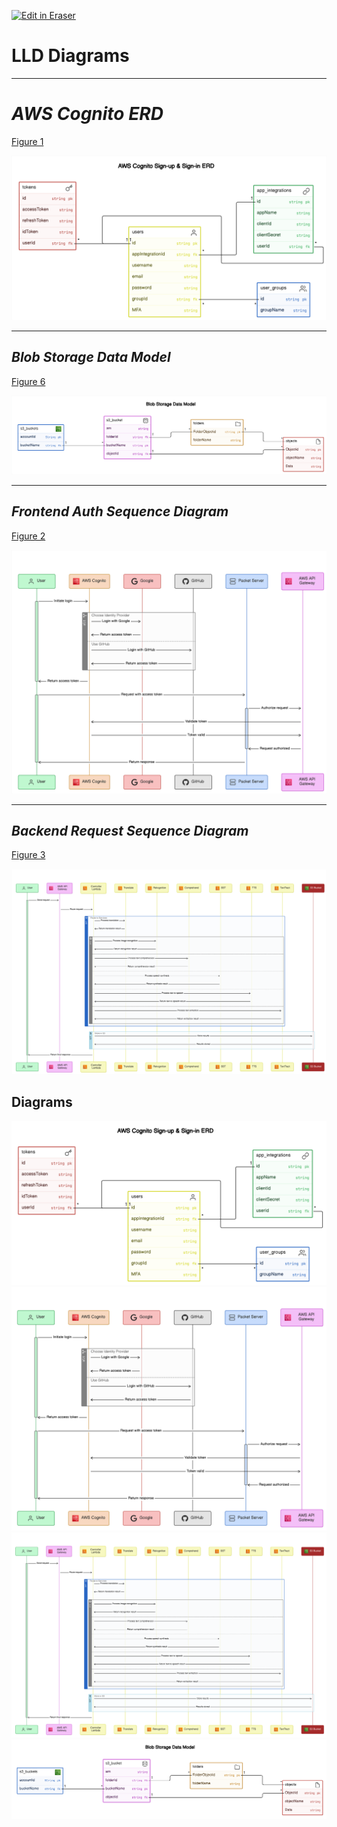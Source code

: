 <p><a target="_blank" href="https://app.eraser.io/workspace/E8ehepdmSsrw4k4EXlwK" id="edit-in-eraser-github-link"><img alt="Edit in Eraser" src="https://firebasestorage.googleapis.com/v0/b/second-petal-295822.appspot.com/o/images%2Fgithub%2FOpen%20in%20Eraser.svg?alt=media&amp;token=968381c8-a7e7-472a-8ed6-4a6626da5501"></a></p>

# **LLD Diagrams**
---

# _AWS Cognito ERD_
[﻿Figure 1](https://app.eraser.io/workspace/E8ehepdmSsrw4k4EXlwK?elements=w9qhwnNs9g3ak9FYSEv0_Q) 

![Figure 1](/.eraser/E8ehepdmSsrw4k4EXlwK___6Ww8hrtkmQbCnRHKqyf4D7Vv51M2___---figure---UrMgo22dKVdkwHkuoQy6S---figure----9AJssgbYpEN6lv-jfjcfA.png "Figure 1")



---

## _**Blob Storage Data Model**_
[﻿Figure 6](https://app.eraser.io/workspace/E8ehepdmSsrw4k4EXlwK?elements=NmNWY6DmlJdoesXXnw-V-Q) 

![Figure 6](/.eraser/E8ehepdmSsrw4k4EXlwK___6Ww8hrtkmQbCnRHKqyf4D7Vv51M2___---figure---Vj5gkOh447mrYPXIers9v---figure---NmNWY6DmlJdoesXXnw-V-Q.png "Figure 6")



---

## _**Frontend Auth Sequence Diagram**_
[﻿Figure 2](https://app.eraser.io/workspace/E8ehepdmSsrw4k4EXlwK?elements=D1NWT1Z2AMqZ6_tD2Dm6JQ) 

![Figure 2](/.eraser/E8ehepdmSsrw4k4EXlwK___6Ww8hrtkmQbCnRHKqyf4D7Vv51M2___---figure---UtO5KLj-bO8j25lqqNazn---figure---D1NWT1Z2AMqZ6_tD2Dm6JQ.png "Figure 2")



---

## _**Backend Request Sequence Diagram**_
[﻿Figure 3](https://app.eraser.io/workspace/E8ehepdmSsrw4k4EXlwK?elements=hn4xpGAc7UnUXpNer155tg) 

![Figure 3](/.eraser/E8ehepdmSsrw4k4EXlwK___6Ww8hrtkmQbCnRHKqyf4D7Vv51M2___---figure---7o70uf6JRKKoxCCW1R063---figure---hn4xpGAc7UnUXpNer155tg.png "Figure 3")




<!-- eraser-additional-content -->
## Diagrams
<!-- eraser-additional-files -->
<a href="/docs/LLD-AWS Cognito Sign-up & Sign-in ERD-1.eraserdiagram" data-element-id="Pmk0dxeWVvl1zkS77riEG"><img src="/.eraser/E8ehepdmSsrw4k4EXlwK___6Ww8hrtkmQbCnRHKqyf4D7Vv51M2___---diagram----c6b763661b0d49784e3c2e7ad973e79d-AWS-Cognito-Sign-up---Sign-in-ERD.png" alt="" data-element-id="Pmk0dxeWVvl1zkS77riEG" /></a>
<a href="/docs/LLD-User Login and Authorization Flow-2.eraserdiagram" data-element-id="nfkA9wRi87IF8gPl4vMjZ"><img src="/.eraser/E8ehepdmSsrw4k4EXlwK___6Ww8hrtkmQbCnRHKqyf4D7Vv51M2___---diagram----2898db7899ecb3048e7801ecbbf2ab96-User-Login-and-Authorization-Flow.png" alt="" data-element-id="nfkA9wRi87IF8gPl4vMjZ" /></a>
<a href="/docs/LLD-Backend Flow-3.eraserdiagram" data-element-id="ZT956U06NUwTn9kntLo-P"><img src="/.eraser/E8ehepdmSsrw4k4EXlwK___6Ww8hrtkmQbCnRHKqyf4D7Vv51M2___---diagram----8d9e5dfc125e2ef05b57fe8ceeb15b19-Backend-Flow.png" alt="" data-element-id="ZT956U06NUwTn9kntLo-P" /></a>
<a href="/docs/LLD-entity-relationship-4.eraserdiagram" data-element-id="PFgmB0sC9mCPwJFW7WlKc"><img src="/.eraser/E8ehepdmSsrw4k4EXlwK___6Ww8hrtkmQbCnRHKqyf4D7Vv51M2___---diagram----14079f143a5c89f60fe6584853114e2e.png" alt="" data-element-id="PFgmB0sC9mCPwJFW7WlKc" /></a>
<!-- end-eraser-additional-files -->
<!-- end-eraser-additional-content -->
<!--- Eraser file: https://app.eraser.io/workspace/E8ehepdmSsrw4k4EXlwK --->